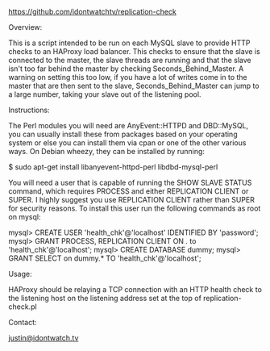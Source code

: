 https://github.com/idontwatchtv/replication-check

Overview:

This is a script intended to be run on each MySQL slave to provide HTTP checks
to an HAProxy load balancer. This checks to ensure that the slave is connected
to the master, the slave threads are running and that the slave isn't too far
behind the master by checking Seconds_Behind_Master. A warning on setting this
too low, if you have a lot of writes come in to the master that are then sent
to the slave, Seconds_Behind_Master can jump to a large number, taking your
slave out of the listening pool.

Instructions:

The Perl modules you will need are AnyEvent::HTTPD and DBD::MySQL, you can
usually install these from packages based on your operating system or else
you can install them via cpan or one of the other various ways. On Debian
wheezy, they can be installed by running:

$ sudo apt-get install libanyevent-httpd-perl libdbd-mysql-perl

You will need a user that is capable of running the SHOW SLAVE STATUS command,
which requires PROCESS and either REPLICATION CLIENT or SUPER. I highly
suggest you use REPLICATION CLIENT rather than SUPER for security reasons. To
install this user run the following commands as root on mysql:

mysql> CREATE USER 'health_chk'@'localhost' IDENTIFIED BY 'password';
mysql> GRANT PROCESS, REPLICATION CLIENT ON *.* to 'health_chk'@'localhost';
mysql> CREATE DATABASE dummy;
mysql> GRANT SELECT on dummy.* TO 'health_chk'@'localhost';

Usage:

HAProxy should be relaying a TCP connection with an HTTP health check to the
listening host on the listening address set at the top of replication-check.pl

Contact:

justin@idontwatch.tv
